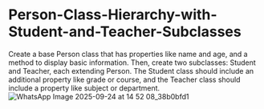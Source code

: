# Person-Class-Hierarchy-with-Student-and-Teacher-Subclasses
Create a base Person class that has properties like name and age, and a method to display basic information. Then, create two subclasses: Student and Teacher, each extending Person. The Student class should include an additional property like grade or course, and the Teacher class should include a property like subject or department.
![WhatsApp Image 2025-09-24 at 14 52 08_38b0bfd1](https://github.com/user-attachments/assets/f63768dc-c507-4c54-9fd2-1d7e968dea06)
